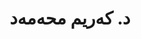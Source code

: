 ---
title: "د. کەریم محەمەد"
name: "کەریم محەمەد"
title_en: "Dr."
title_ku: "د."
name_en: "Karim Mohammad"
name_ku: "کەریم محەمەد"
email: "karim.mohammad@kailab.org"
description: "Research team member at KaiLab, specializing in Kurdish language technology and computational linguistics."
description_ku: "بەشداربووی تیمی توێژینەوەی کایلاب و پسپۆڕ لە بواری تەکنەلۆژیای زمانی کوردی."
draft: false
---